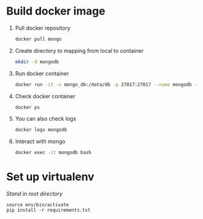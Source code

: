 # Build docker image

1. Pull docker repository

   ```bash
   docker pull mongo
   ```

2. Create directory to mapping from local to container
   ```bash
   mkdir -d mongodb
   ```
3. Run docker container
   ```bash
   docker run -it -v mongo_db:/data/db -p 27017:27017 --name mongodb -d mongo
   ```
4. Check docker container
   ```bash
   docker ps
   ```
5. You can also check logs
   ```bash
   docker logs mongodb
   ```
6. Interact with mongo
   ```bash
   docker exec -it mongodb bash
   ```

# Set up virtualenv

_Stand in root directory_

    source env/bin/activate
    pip install -r requirements.txt
